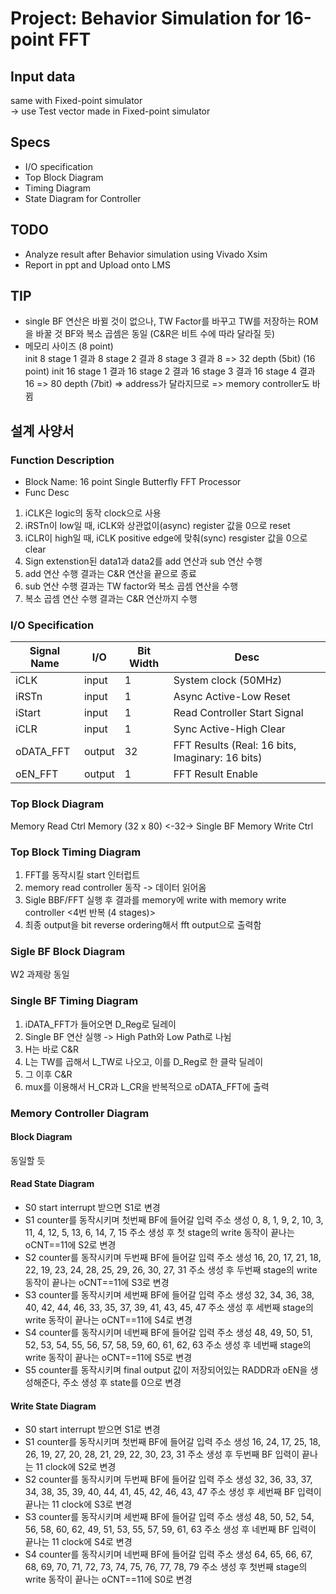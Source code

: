 # Project: Behavior Simulation for 16-point FFT  
## Input data  
same with Fixed-point simulator  
-> use Test vector made in Fixed-point simulator  
## Specs
- I/O specification  
- Top Block Diagram  
- Timing Diagram  
- State Diagram for Controller  
## TODO  
- Analyze result after Behavior simulation using Vivado Xsim  
- Report in ppt and Upload onto LMS  
## TIP  
- single BF
연산은 바뀔 것이 없으나, TW Factor를 바꾸고 TW를 저장하는 ROM을 바꿀 것
BF와 복소 곱셈은 동일 (C&R은 비트 수에 따라 달라질 듯)
- 메모리 사이즈 
(8 point)  
init    8
stage 1 결과    8
stage 2 결과    8
stage 3 결과    8   => 32 depth (5bit)
(16 point)
init            16
stage 1 결과    16
stage 2 결과    16
stage 3 결과    16
stage 4 결과    16  => 80 depth (7bit) => address가 달라지므로 => memory controller도 바뀜

## 설계 사양서
### Function Description
- Block Name: 16 point Single Butterfly FFT Processor
- Func Desc
1) iCLK은 logic의 동작 clock으로 사용
2) iRSTn이 low일 때, iCLK와 상관없이(async) register 값을 0으로 reset
3) iCLR이 high일 때, iCLK positive edge에 맞춰(sync) resgister 값을 0으로 clear
4) Sign extenstion된 data1과 data2를 add 연산과 sub 연산 수행
5) add 연산 수행 결과는 C&R 연산을 끝으로 종료
6) sub 연산 수행 결과는 TW factor와 복소 곱셈 연산을 수행
7) 복소 곱셈 연산 수행 결과는 C&R 연산까지 수행

### I/O Specification
|Signal Name|I/O|Bit Width|Desc|
|---|---|---|---|
|iCLK|input|1|System clock (50MHz)|
|iRSTn|input|1|Async Active-Low Reset|
|iStart|input|1|Read Controller Start Signal|
|iCLR|input|1|Sync Active-High Clear|
|oDATA_FFT|output|32|FFT Results (Real: 16 bits, Imaginary: 16 bits)|
|oEN_FFT|output|1|FFT Result Enable|  

### Top Block Diagram
Memory Read Ctrl
Memory (32 x 80)    <-32-> Single BF
Memory Write Ctrl

### Top Block Timing Diagram 
1) FFT를 동작시킬 start 인터럽트
2) memory read controller 동작 -> 데이터 읽어옴
3) Sigle BBF/FFT 실행 후 결과를 memory에 write with memory write controller <4번 반복 (4 stages)>
4) 최종 output을 bit reverse ordering해서 fft output으로 출력함

### Sigle BF Block Diagram
W2 과제랑 동일

### Single BF Timing Diagram
1. iDATA_FFT가 들어오면 D_Reg로 딜레이
2. Single BF 연산 실행 -> High Path와 Low Path로 나뉨
3. H는 바로 C&R
4. L는 TW를 곱해서 L_TW로 나오고, 이를 D_Reg로 한 클락 딜레이
5. 그 이후 C&R
6. mux를 이용해서 H_CR과 L_CR을 반복적으로 oDATA_FFT에 출력

### Memory Controller Diagram
#### Block Diagram 
동일할 듯
#### Read State Diagram
- S0
start interrupt 받으면 S1로 변경
- S1
counter를 동작시키며 첫번째 BF에 들어갈 입력 주소 생성
0, 8, 1, 9, 2, 10, 3, 11, 4, 12, 5, 13, 6, 14, 7, 15
주소 생성 후 첫 stage의 write 동작이 끝나는 oCNT==11에 S2로 변경
- S2
counter를 동작시키며 두번째 BF에 들어갈 입력 주소 생성
16, 20, 17, 21, 18, 22, 19, 23, 24, 28, 25, 29, 26, 30, 27, 31
주소 생성 후 두번째 stage의 write 동작이 끝나는 oCNT==11에 S3로 변경
- S3
counter를 동작시키며 세번째 BF에 들어갈 입력 주소 생성
32, 34, 36, 38, 40, 42, 44, 46, 33, 35, 37, 39, 41, 43, 45, 47
주소 생성 후 세번째 stage의 write 동작이 끝나는 oCNT==11에 S4로 변경
- S4
counter를 동작시키며 네번째 BF에 들어갈 입력 주소 생성
48, 49, 50, 51, 52, 53, 54, 55, 56, 57, 58, 59, 60, 61, 62, 63
주소 생성 후 네번째 stage의 write 동작이 끝나는 oCNT==11에 S5로 변경
- S5
counter를 동작시키며 final output 값이 저장되어있는 RADDR과 oEN을 생성해준다,
주소 생성 후 state를 0으로 변경
#### Write State Diagram
- S0
start interrupt 받으면 S1로 변경
- S1
counter를 동작시키며 첫번째 BF에 들어갈 입력 주소 생성
16, 24, 17, 25, 18, 26, 19, 27, 20, 28, 21, 29, 22, 30, 23, 31
주소 생성 후 두번째 BF 입력이 끝나는 11 clock에 S2로 변경
- S2
counter를 동작시키며 두번째 BF에 들어갈 입력 주소 생성
32, 36, 33, 37, 34, 38, 35, 39, 40, 44, 41, 45, 42, 46, 43, 47
주소 생성 후 세번째 BF 입력이 끝나는 11 clock에 S3로 변경
- S3
counter를 동작시키며 세번째 BF에 들어갈 입력 주소 생성
48, 50, 52, 54, 56, 58, 60, 62, 49, 51, 53, 55, 57, 59, 61, 63
주소 생성 후 네번째 BF 입력이 끝나는 11 clock에 S4로 변경
- S4
counter를 동작시키며 네번째 BF에 들어갈 입력 주소 생성
64, 65, 66, 67, 68, 69, 70, 71, 72, 73, 74, 75, 76, 77, 78, 79
주소 생성 후 첫번째 stage의 write 동작이 끝나는 oCNT==11에 S0로 변경